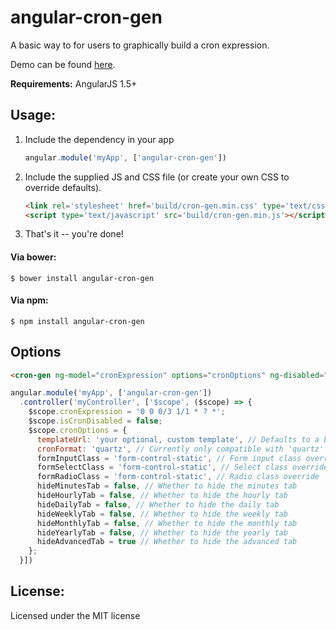 angular-cron-gen
===================

A basic way to for users to graphically build a cron expression.

Demo can be found [here](https://vincentjames501.github.io/angular-cron-gen/).

**Requirements:** AngularJS 1.5+

## Usage:

1. Include the dependency in your app

    ```js
    angular.module('myApp', ['angular-cron-gen'])
    ```

2. Include the supplied JS and CSS file (or create your own CSS to override defaults).

    ```html
    <link rel='stylesheet' href='build/cron-gen.min.css' type='text/css' media='all' />
    <script type='text/javascript' src='build/cron-gen.min.js'></script>
    ```

3. That's it -- you're done!

#### Via bower:
```
$ bower install angular-cron-gen
```
#### Via npm:
```
$ npm install angular-cron-gen
```

## Options

```html
<cron-gen ng-model="cronExpression" options="cronOptions" ng-disabled="isCronDisabled"></cron-gen>
```

```js
angular.module('myApp', ['angular-cron-gen'])
  .controller('myController', ['$scope', ($scope) => {
    $scope.cronExpression = '0 0 0/3 1/1 * ? *';
    $scope.isCronDisabled = false;
    $scope.cronOptions = {
      templateUrl: 'your optional, custom template', // Defaults to a bootstrap 3 template
      cronFormat: 'quartz', // Currently only compatible with 'quartz'
      formInputClass = 'form-control-static', // Form input class override
      formSelectClass = 'form-control-static', // Select class override
      formRadioClass = 'form-control-static', // Radio class override
      hideMinutesTab = false, // Whether to hide the minutes tab
      hideHourlyTab = false, // Whether to hide the hourly tab
      hideDailyTab = false, // Whether to hide the daily tab
      hideWeeklyTab = false, // Whether to hide the weekly tab
      hideMonthlyTab = false, // Whether to hide the monthly tab
      hideYearlyTab = false, // Whether to hide the yearly tab
      hideAdvancedTab = true // Whether to hide the advanced tab
    };
  }])
```

## License:
Licensed under the MIT license
